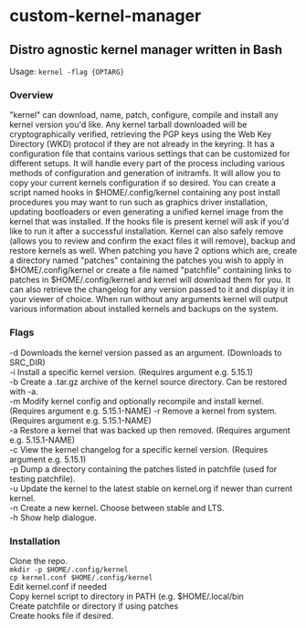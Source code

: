 # custom-kernel-manager

## Distro agnostic kernel manager written in Bash

Usage: `kernel -flag {OPTARG}`

### Overview

"kernel" can download, name, patch, configure, compile and install any kernel
version you'd like. Any kernel tarball downloaded will be cryptographically
verified, retrieving the PGP keys using the Web Key Directory (WKD) protocol if
they are not already in the keyring. It has a configuration file that contains
various settings that can be customized for different setups. It will handle
every part of the process including various methods of configuration and
generation of initramfs. It will allow you to copy your current kernels
configuration if so desired. You can create a script named hooks in
$HOME/.config/kernel containing any post install procedures you may want to run
such as graphics driver installation, updating bootloaders or even generating a
unified kernel image from the kernel that was installed. If the hooks file is
present kernel will ask if you'd like to run it after a successful installation.
Kernel can also safely remove (allows you to review and confirm the exact files
it will remove), backup and restore kernels as well. When patching you have 2
options which are, create a directory named "patches" containing the patches you
wish to apply in $HOME/.config/kernel or create a file named "patchfile"
containing links to patches in $HOME/.config/kernel and kernel will download them
for you. It can also retrieve the changelog for any version passed to it and
display it in your viewer of choice. When run without any arguments kernel will
output various information about installed kernels and backups on the system.

### Flags

-d   Downloads the kernel version passed as an argument. (Downloads to SRC_DIR)  
-i   Install a specific kernel version. (Requires argument e.g. 5.15.1)  
-b   Create a .tar.gz archive of the kernel source directory. Can be restored with -a.  
-m   Modify kernel config and optionally recompile and install kernel. (Requires argument e.g. 5.15.1-NAME)
-r   Remove a kernel from system. (Requires argument e.g. 5.15.1-NAME)  
-a   Restore a kernel that was backed up then removed. (Requires argument e.g. 5.15.1-NAME)  
-c   View the kernel changelog for a specific kernel version. (Requires argument e.g. 5.15.1)  
-p   Dump a directory containing the patches listed in patchfile (used for testing patchfile).  
-u   Update the kernel to the latest stable on kernel.org if newer than current kernel.  
-n   Create a new kernel. Choose between stable and LTS.  
-h   Show help dialogue.  

### Installation

Clone the repo.  
`mkdir -p $HOME/.config/kernel`  
`cp kernel.conf $HOME/.config/kernel`  
Edit kernel.conf if needed  
Copy kernel script to directory in PATH (e.g. $HOME/.local/bin  
Create patchfile or directory if using patches  
Create hooks file if desired.  
